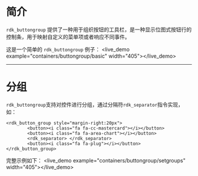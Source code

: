 
# 简介 #

`rdk_buttongroup` 提供了一种用于组织按钮的工具栏，是一种显示位图式按钮行的控制条，用于映射自定义的菜单项或者响应不同事件。

这是一个简单的 `rdk_buttongroup` 例子：
<live_demo example="containers/buttongroup/basic" width="405"></live_demo>

---

# 分组 #
`rdk_buttongroup`支持对控件进行分组，通过分隔符`rdk_separator`指令实现，如：

	<rdk_button_group style="margin-right:20px">
			<button><i class="fa fa-cc-mastercard"></i></button>
			<button><i class="fa fa-area-chart"></i></button>
			<rdk_separator> </rdk_separator>
			<button><i class="fa fa-plug"></i></button>
	</rdk_button_group>

完整示例如下：
<live_demo example="containers/buttongroup/setgroups" width="405"></live_demo>





